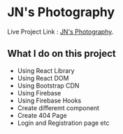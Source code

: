 # JN's Photography

Live Project Link : [JN's Photography](https://jnsphotography.netlify.app/).

## What I do on this project
* Using React Library
* Using React DOM
* Using Bootstrap CDN
* Using Firebase
* Using Firebase Hooks
* Create differemt component
* Create 404 Page
* Login and Registration page etc

